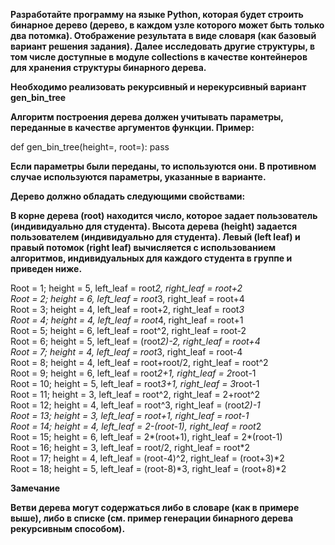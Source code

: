 **Разработайте программу на языке Python, которая будет строить бинарное дерево (дерево, в каждом узле которого может быть только два потомка). Отображение результата в виде словаря (как базовый вариант решения задания). Далее исследовать другие структуры, в том числе доступные в модуле collections в качестве контейнеров для хранения структуры бинарного дерева.**

**Необходимо реализовать рекурсивный и нерекурсивный вариант gen_bin_tree**

**Алгоритм построения дерева должен учитывать параметры, переданные в качестве аргументов функции.
Пример:**

def gen_bin_tree(height=<number>, root=<number>):
pass

**Если параметры были переданы, то используются они. В противном случае используются параметры, указанные в варианте.**

**Дерево должно обладать следующими свойствами:**

**В корне дерева (root) находится число, которое задает пользователь (индивидуально для студента).
Высота дерева (height) задается пользователем (индивидуально для студента).
Левый (left leaf) и правый потомок (right leaf) вычисляется с использованием алгоритмов, индивидуальных для каждого студента в группе и приведен ниже.**

Root = 1; height = 5, left_leaf = root*2, right_leaf = root+2 <br/>
Root = 2; height = 6, left_leaf = root*3, right_leaf = root+4<br/>
Root = 3; height = 4, left_leaf = root+2, right_leaf = root*3<br/>
Root = 4; height = 4, left_leaf = root*4, right_leaf = root+1<br/>
Root = 5; height = 6, left_leaf = root^2, right_leaf = root-2<br/>
Root = 6; height = 5, left_leaf = (root*2)-2, right_leaf = root+4<br/>
Root = 7; height = 4, left_leaf = root*3, right_leaf = root-4<br/>
Root = 8; height = 4, left_leaf = root+root/2, right_leaf = root^2<br/>
Root = 9; height = 6, left_leaf = root*2+1, right_leaf = 2*root-1<br/>
Root = 10; height = 5, left_leaf = root*3+1, right_leaf = 3*root-1<br/>
Root = 11; height = 3, left_leaf = root^2, right_leaf = 2+root^2<br/>
Root = 12; height = 4, left_leaf = root^3, right_leaf = (root*2)-1<br/>
Root = 13; height = 3, left_leaf = root+1, right_leaf = root-1<br/>
Root = 14; height = 4, left_leaf = 2-(root-1), right_leaf = root*2<br/>
Root = 15; height = 6, left_leaf = 2*(root+1), right_leaf = 2*(root-1)<br/>
Root = 16; height = 3, left_leaf = root/2, right_leaf = root*2<br/>
Root = 17; height = 4, left_leaf = (root-4)^2, right_leaf = (root+3)*2<br/>
Root = 18; height = 5, left_leaf = (root-8)*3, right_leaf = (root+8)*2<br/>

**Замечание**

**Ветви дерева могут содержаться либо в словаре (как в примере выше), либо в списке (см. пример генерации бинарного дерева рекурсивным способом).**
